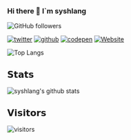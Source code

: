 ### Hi there 👋  I`m syshlang
<!--
**syshlang/syshlang** is a ✨ _special_ ✨ repository because its `README.md` (this file) appears on your GitHub profile.

Here are some ideas to get you started:

- 🔭 I’m currently working on ...
- 🌱 I’m currently learning ...
- 👯 I’m looking to collaborate on ...
- 🤔 I’m looking for help with ...
- 💬 Ask me about ...
- 📫 How to reach me: ...
- 😄 Pronouns: ...
- ⚡ Fun fact: ...
-->
![GitHub followers](https://img.shields.io/github/followers/syshlang?style=social)

[![twitter](https://img.shields.io/badge/-@syshlang-%231DA1F2?style=flat-square&logo=twitter&logoColor=ffffff)](https://twitter.com/syshlang)
[![github](https://img.shields.io/badge/-@syshlang-%23181717?style=flat-square&logo=github)](https://github.com/syshlang)
[![codepen](https://img.shields.io/badge/-@syshlang-%23000000?style=flat-square&logo=codepen)](https://codepen.io/syshlang)
[![Website](https://img.shields.io/website?logo=syshlang&up_message=syshlang&url=https%3A%2F%2Fsyshlang.com)](https://syshlang.com)

![Top Langs](https://github-readme-stats.vercel.app/api/top-langs/?username=syshlang&show_icons=true&theme=dracula)

## 𝗦𝘁𝗮𝘁𝘀

![syshlang's github stats](https://github-readme-stats.vercel.app/api?username=syshlang&show_icons=true&theme=dracula)

## 𝗩𝗶𝘀𝗶𝘁𝗼𝗿𝘀

![visitors](https://xiaoluoboding-visitor-badge.glitch.me/badge?page_id=syshlang.visitor-badge)
